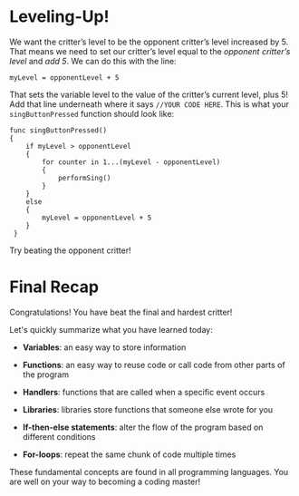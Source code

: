 Leveling-Up!
=====

We want the critter’s level to be the opponent critter’s level increased by 5. That means we need to set our critter’s level equal to the *opponent critter’s level* and *add 5*. We can do this with the line:

	myLevel = opponentLevel + 5
	
That sets the variable level to the value of the critter’s current level, plus 5! Add that line underneath where it says ```//YOUR CODE HERE```. This is what your ```singButtonPressed``` function should look like:

	func singButtonPressed()
	{
	 	if myLevel > opponentLevel 
	 	{
	 		for counter in 1...(myLevel - opponentLevel) 
	 		{
	 			performSing()
	 		}
	 	}
	 	else
	 	{
	 		myLevel = opponentLevel + 5
	 	}
	 }
	 
Try beating the opponent critter!

Final Recap
========
Congratulations! You have beat the final and hardest critter!

Let's quickly summarize what you have learned today:

- **Variables**: an easy way to store information

- **Functions**: an easy way to reuse code or call code from other parts of the program


- **Handlers**: functions that are called when a specific event occurs



- **Libraries**: libraries store functions that someone else wrote for you



- **If-then-else statements**: alter the flow of the program based on different conditions <!--IS THERE A BETTER WAY TO PHRASE THIS??-->



- **For-loops**: repeat the same chunk of code multiple times


These fundamental concepts are found in all programming languages. You are well on your way to becoming a coding master!